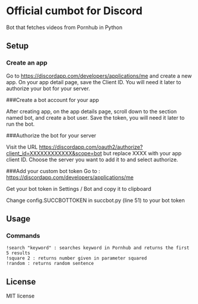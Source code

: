 # Official cumbot for Discord
Bot that fetches videos from Pornhub in Python

## Setup



### Create an app

Go to https://discordapp.com/developers/applications/me and create a new app. On your app detail page, save the Client ID. You will need it later to authorize your bot for your server.

###Create a bot account for your app

After creating app, on the app details page, scroll down to the section named bot, and create a bot user. Save the token, you will need it later to run the bot.

###Authorize the bot for your server

Visit the URL https://discordapp.com/oauth2/authorize?client_id=XXXXXXXXXXXX&scope=bot but replace XXXX with your app client ID. Choose the server you want to add it to and select authorize.

###Add your custom bot token
Go to : https://discordapp.com/developers/applications/me

Get your bot token in Settings / Bot and copy it to clipboard

Change config.SUCCBOTTOKEN in succbot.py (line 51) to your bot token
## Usage

### Commands 
```
!search "keyword" : searches keyword in Pornhub and returns the first 5 results
!square 2 : returns number given in parameter squared
!random : returns random sentence
```


## License
MIT license